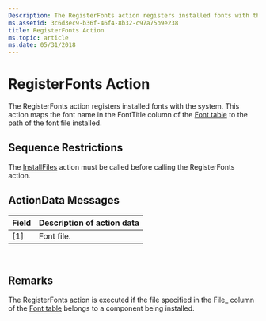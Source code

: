 ```yaml
---
Description: The RegisterFonts action registers installed fonts with the system. This action maps the font name in the FontTitle column of the Font table to the path of the font file installed.
ms.assetid: 3c6d3ec9-b36f-46f4-8b32-c97a75b9e238
title: RegisterFonts Action
ms.topic: article
ms.date: 05/31/2018
---
```


# RegisterFonts Action

The RegisterFonts action registers installed fonts with the system. This action maps the font name in the FontTitle column of the [Font table](font-table.md) to the path of the font file installed.

## Sequence Restrictions

The [InstallFiles](installfiles-action.md) action must be called before calling the RegisterFonts action.

## ActionData Messages



| Field | Description of action data |
|-------|----------------------------|
| \[1\] | Font file.                 |



 

## Remarks

The RegisterFonts action is executed if the file specified in the File\_ column of the [Font table](font-table.md) belongs to a component being installed.

 

 



